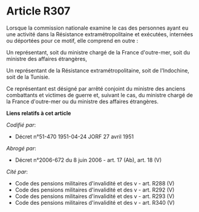 # Article R307

Lorsque la commission nationale examine le cas des personnes ayant eu une activité dans la Résistance extramétropolitaine et
exécutées, internées ou déportées pour ce motif, elle comprend en outre :

Un représentant, soit du ministre chargé de la France d'outre-mer, soit du ministre des affaires étrangères,

Un représentant de la Résistance extramétropolitaine, soit de l'Indochine, soit de la Tunisie.

Ce représentant est désigné par arrêté conjoint du ministre des anciens combattants et victimes de guerre et, suivant le cas,
du ministre chargé de la France d'outre-mer ou du ministre des affaires étrangères.

**Liens relatifs à cet article**

_Codifié par_:

  - Décret n°51-470 1951-04-24 JORF 27 avril 1951

_Abrogé par_:

  - Décret n°2006-672 du 8 juin 2006 - art. 17 (Ab), art. 18 (V)

_Cité par_:

  - Code des pensions militaires d'invalidité et des v - art. R288 (V)
  - Code des pensions militaires d'invalidité et des v - art. R292 (V)
  - Code des pensions militaires d'invalidité et des v - art. R293 (V)
  - Code des pensions militaires d'invalidité et des v - art. R340 (V)
